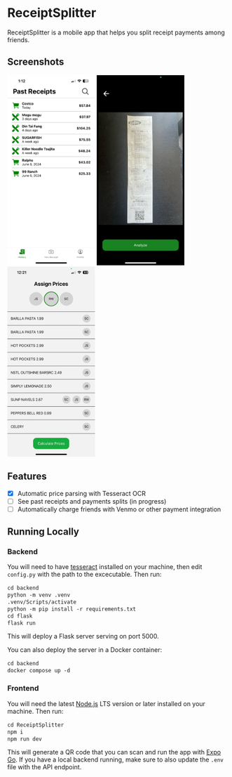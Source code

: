 # ReceiptSplitter

ReceiptSplitter is a mobile app that helps you split receipt payments among friends. 

## Screenshots

<img alt="ReceiptSplitter Home Page" src="Screenshots/HistoryPage.PNG" width=200>
<img alt="ReceiptSplitter Preview Page" src="Screenshots/PreviewPage.PNG" width=200>
<img alt="ReceiptSplitter Analysis Page" src="Screenshots/AnalysisPage.PNG" width=200>

## Features

- [x] Automatic price parsing with Tesseract OCR
- [ ] See past receipts and payments splits (in progress)
- [ ] Automatically charge friends with Venmo or other payment integration

## Running Locally

### Backend

You will need to have [tesseract](https://github.com/tesseract-ocr/tesseract) installed on your machine, then edit `config.py` with the path to the excecutable. Then run:

```
cd backend
python -m venv .venv
.venv/Scripts/activate
python -m pip install -r requirements.txt
cd flask
flask run
```

This will deploy a Flask server serving on port 5000.  

 You can also deploy the server in a Docker container:
```
cd backend
docker compose up -d
```

### Frontend

You will need the latest [Node.js](https://nodejs.org) LTS version or later installed on your machine. Then run:

```
cd ReceiptSplitter
npm i
npm run dev
```

This will generate a QR code that you can scan and run the app with [Expo Go](https://expo.dev/go). If you have a local backend running, make sure to also update the `.env` file with the API endpoint.

